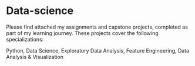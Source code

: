 # Data-science
Please find attached my assignments and capstone projects, completed as part of my learning journey. These projects cover the following specializations:

Python,
Data Science,
Exploratory Data Analysis,
Feature Engineering,
Data Analysis & Visualization
